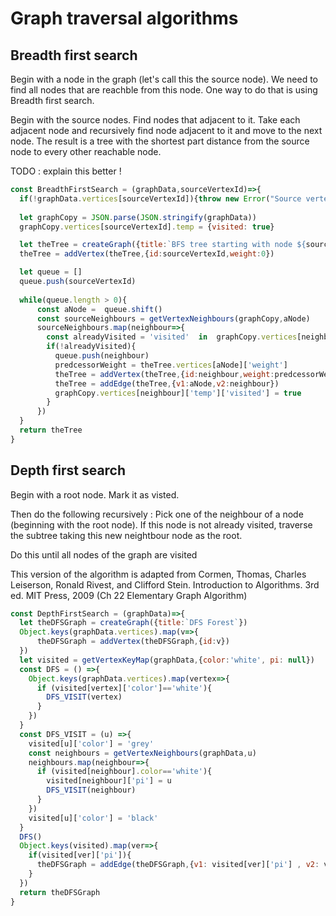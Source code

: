 # Graph traversal algorithms

## Breadth first search 

Begin with a node in the graph (let's call this the source node). We need to find all nodes that are reachble from this node. One way to do that is using Breadth first search. 

Begin with the source nodes. Find nodes that adjacent to it. Take each adjacent node and recursively find node adjacent to it and move to the next node. The result is a tree with the shortest part distance from the source node to every other reachable node. 

TODO : explain this better !

```js
const BreadthFirstSearch = (graphData,sourceVertexId)=>{
  if(!graphData.vertices[sourceVertexId]){throw new Error("Source vertex not found")}
  
  let graphCopy = JSON.parse(JSON.stringify(graphData))
  graphCopy.vertices[sourceVertexId].temp = {visited: true}

  let theTree = createGraph({title:`BFS tree starting with node ${sourceVertexId}`})
  theTree = addVertex(theTree,{id:sourceVertexId,weight:0})

  let queue = []
  queue.push(sourceVertexId)
  
  while(queue.length > 0){
      const aNode =  queue.shift()
      const sourceNeighbours = getVertexNeighbours(graphCopy,aNode)
      sourceNeighbours.map(neighbour=>{
        const alreadyVisited = 'visited'  in  graphCopy.vertices[neighbour]['temp']
        if(!alreadyVisited){
          queue.push(neighbour)
          predcessorWeight = theTree.vertices[aNode]['weight']
          theTree = addVertex(theTree,{id:neighbour,weight:predcessorWeight+1})
          theTree = addEdge(theTree,{v1:aNode,v2:neighbour})
          graphCopy.vertices[neighbour]['temp']['visited'] = true
        }
      })
  }
  return theTree
}
```

## Depth first search 

Begin with a root node. Mark it as visted. 

Then do the following recursively :
Pick one of the neighbour of a node (beginning with the root node). 
If this node is not already visited,  traverse the subtree taking this new neightbour node as the root.

Do this until all nodes of the graph are visited

This version of the algorithm is adapted from Cormen, Thomas, Charles Leiserson, Ronald Rivest, and Clifford Stein. Introduction to Algorithms. 3rd ed. MIT Press, 2009 (Ch 22 Elementary Graph Algorithm)

```js
const DepthFirstSearch = (graphData)=>{
  let theDFSGraph = createGraph({title:`DFS Forest`})
  Object.keys(graphData.vertices).map(v=>{
      theDFSGraph = addVertex(theDFSGraph,{id:v})
  })
  let visited = getVertexKeyMap(graphData,{color:'white', pi: null})
  const DFS = () =>{
    Object.keys(graphData.vertices).map(vertex=>{
      if (visited[vertex]['color']=='white'){
        DFS_VISIT(vertex)
      }
    })
  }
  const DFS_VISIT = (u) =>{
    visited[u]['color'] = 'grey'
    const neighbours = getVertexNeighbours(graphData,u)
    neighbours.map(neighbour=>{
      if (visited[neighbour].color=='white'){
        visited[neighbour]['pi'] = u
        DFS_VISIT(neighbour)
      }
    })
    visited[u]['color'] = 'black'
  }
  DFS()
  Object.keys(visited).map(ver=>{ 
    if(visited[ver]['pi']){
      theDFSGraph = addEdge(theDFSGraph,{v1: visited[ver]['pi'] , v2: ver })
    }
  })
  return theDFSGraph
}
```